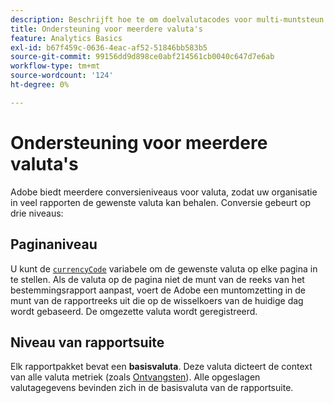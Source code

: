```yaml
---
description: Beschrijft hoe te om doelvalutacodes voor multi-muntsteun te bepalen om te werken.
title: Ondersteuning voor meerdere valuta's
feature: Analytics Basics
exl-id: b67f459c-0636-4eac-af52-51846bb583b5
source-git-commit: 99156dd9d898ce0abf214561cb0040c647d7e6ab
workflow-type: tm+mt
source-wordcount: '124'
ht-degree: 0%

---
```


# Ondersteuning voor meerdere valuta&#39;s

Adobe biedt meerdere conversieniveaus voor valuta, zodat uw organisatie in veel rapporten de gewenste valuta kan behalen. Conversie gebeurt op drie niveaus:

## Paginaniveau

U kunt de [`currencyCode`](/help/implement/vars/config-vars/currencycode.md) variabele om de gewenste valuta op elke pagina in te stellen. Als de valuta op de pagina niet de munt van de reeks van het bestemmingsrapport aanpast, voert de Adobe een muntomzetting in de munt van de rapportreeks uit die op de wisselkoers van de huidige dag wordt gebaseerd. De omgezette valuta wordt geregistreerd.

## Niveau van rapportsuite

Elk rapportpakket bevat een **basisvaluta**. Deze valuta dicteert de context van alle valuta metriek (zoals [Ontvangsten](/help/components/metrics/revenue.md)). Alle opgeslagen valutagegevens bevinden zich in de basisvaluta van de rapportsuite.

